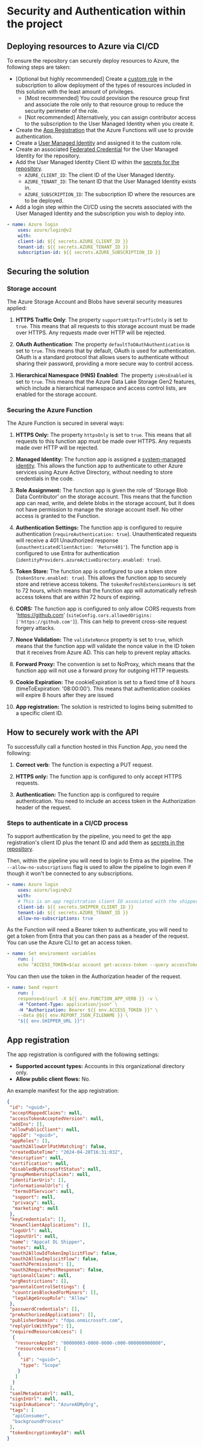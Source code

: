 # Security and Authentication within the project

## Deploying resources to Azure via CI/CD

To ensure the repository can securely deploy resources to Azure, the following steps are taken:

- [Optional but highly recommended] Create a [custom role](../infra/custom-deployer-role.json) in the subscription to allow deployment of the types of resources included in this solution with the least amount of privileges.
  - [Most recommended] You could provision the resource group first and associate the role only to that resource group to reduce the security perimeter of the role.
  - [Not recommended] Alternatively, you can assign contributor access to the subscription to the User Managed Identity when you create it.
- Create the [App Registration](#app-registration) that the Azure Functions will use to provide authentication.
- Create a [User Managed Identity](https://learn.microsoft.com/en-us/entra/identity/managed-identities-azure-resources/how-manage-user-assigned-managed-identities?pivots=identity-mi-methods-azcli) and assigned it to the custom role.
- Create an associated [Federated Credential](https://learn.microsoft.com/en-us/entra/workload-id/workload-identity-federation) for the User Managed Identity for the repository.
- Add the User Managed Identity Client ID within the [secrets for the repository](https://docs.github.com/en/actions/security-guides/using-secrets-in-github-actions).
  - `AZURE_CLIENT_ID`: The client ID of the User Managed Identity.
  - `AZURE_TENANT_ID`: The tenant ID that the User Managed Identity exists in.
  - `AZURE_SUBSCRIPTION_ID`: The subscription ID where the resources are to be deployed.
- Add a login step within the CI/CD using the secrets associated with the User Managed Identity and the subscription you wish to deploy into.

```yaml
- name: Azure login
    uses: azure/login@v2
    with:
    client-id: ${{ secrets.AZURE_CLIENT_ID }}
    tenant-id: ${{ secrets.AZURE_TENANT_ID }}
    subscription-id: ${{ secrets.AZURE_SUBSCRIPTION_ID }}
```

## Securing the solution

### Storage account

The Azure Storage Account and Blobs have several security measures applied:

1. **HTTPS Traffic Only**: The property `supportsHttpsTrafficOnly` is set to `true`. This means that all requests to this storage account must be made over HTTPS. Any requests made over HTTP will be rejected.

2. **OAuth Authentication**: The property `defaultToOAuthAuthentication` is set to `true`. This means that by default, OAuth is used for authentication. OAuth is a standard protocol that allows users to authenticate without sharing their password, providing a more secure way to control access.

3. **Hierarchical Namespace (HNS) Enabled**: The property `isHnsEnabled` is set to `true`. This means that the Azure Data Lake Storage Gen2 features, which include a hierarchical namespace and access control lists, are enabled for the storage account.

### Securing the Azure Function

The Azure Function is secured in several ways:

1. **HTTPS Only:** The property `httpsOnly` is set to `true`. This means that all requests to this function app must be made over HTTPS. Any requests made over HTTP will be rejected.

2. **Managed Identity:** The function app is assigned a [system-managed identity](https://learn.microsoft.com/en-us/entra/identity/managed-identities-azure-resources/overview). This allows the function app to authenticate to other Azure services using Azure Active Directory, without needing to store credentials in the code.

3. **Role Assignment:** The function app is given the role of 'Storage Blob Data Contributor' on the storage account. This means that the function app can read, write, and delete blobs in the storage account, but it does not have permission to manage the storage account itself. No other access is granted to the Function.

4. **Authentication Settings:** The function app is configured to require authentication (`requireAuthentication: true`). Unauthenticated requests will receive a 401 Unauthorized response (`unauthenticatedClientAction: 'Return401'`). The function app is configured to use Entra for authentication (`identityProviders.azureActiveDirectory.enabled: true`).

5. **Token Store:** The function app is configured to use a token store (`tokenStore.enabled: true`). This allows the function app to securely store and retrieve access tokens. The `tokenRefreshExtensionHours` is set to 72 hours, which means that the function app will automatically refresh access tokens that are within 72 hours of expiring.

6. **CORS:** The function app is configured to only allow CORS requests from 'https://github.com' (`siteConfig.cors.allowedOrigins: ['https://github.com']`). This can help to prevent cross-site request forgery attacks.

7. **Nonce Validation:** The `validateNonce` property is set to `true`, which means that the function app will validate the nonce value in the ID token that it receives from Azure AD. This can help to prevent replay attacks.

8. **Forward Proxy:** The convention is set to NoProxy, which means that the function app will not use a forward proxy for outgoing HTTP requests.

9. **Cookie Expiration:** The cookieExpiration is set to a fixed time of 8 hours (timeToExpiration: '08:00:00'). This means that authentication cookies will expire 8 hours after they are issued

10. **App registration:** The solution is restricted to logins being submitted to a specific client ID.

## How to securely work with the API

To successfully call a function hosted in this Function App, you need the following:

1. **Correct verb**: The function is expecting a PUT request.

2. **HTTPS only:** The function app is configured to only accept HTTPS requests.

3. **Authentication:** The function app is configured to require authentication. You need to include an access token in the Authorization header of the request.

### Steps to authenticate in a CI/CD process

To support authentication by the pipeline, you need to get the app registration's client ID plus the tenant ID and add them as [secrets in the repository](https://docs.github.com/en/actions/security-guides/using-secrets-in-github-actions).

Then, within the pipeline you will need to login to Entra as the pipeline. The `--allow-no-subscriptions` flag is used to allow the pipeline to login even if though it won't be connected to any subscriptions.

```yaml
- name: Azure login
    uses: azure/login@v2
    with:
    # This is an app registration client ID associated with the shipper function.
    client-id: ${{ secrets.SHIPPER_CLIENT_ID }} 
    tenant-id: ${{ secrets.AZURE_TENANT_ID }}
    allow-no-subscriptions: true
```

As the Function will need a Bearer token to authenticate, you will need to get a token from Entra that you can then pass as a header of the request. You can use the Azure CLI to get an access token.

```yaml
- name: Set environment variables
    run: |
    echo "ACCESS_TOKEN=$(az account get-access-token --query accessToken --resource  ${{ secrets.SHIPPER_CLIENT_ID }} -o tsv)" >> $GITHUB_ENV
```

You can then use the token in the Authorization header of the request.

```yaml
- name: Send report
    run: |
    response=$(curl -X ${{ env.FUNCTION_APP_VERB }} -v \
    -H "Content-Type: application/json" \
    -H "Authorization: Bearer ${{ env.ACCESS_TOKEN }}" \
    --data @${{ env.REPORT_JSON_FILENAME }} \
    "${{ env.SHIPPER_URL }}")
```

## App registration

The app registration is configured with the following settings:

- **Supported account types:** Accounts in this organizational directory only.
- **Allow public client flows:** No.

An example manifest for the app registration:

```json
{
 "id": "<guid>",
 "acceptMappedClaims": null,
 "accessTokenAcceptedVersion": null,
 "addIns": [],
 "allowPublicClient": null,
 "appId": "<guid>",
 "appRoles": [],
 "oauth2AllowUrlPathMatching": false,
 "createdDateTime": "2024-04-28T16:31:03Z",
 "description": null,
 "certification": null,
 "disabledByMicrosoftStatus": null,
 "groupMembershipClaims": null,
 "identifierUris": [],
 "informationalUrls": {
  "termsOfService": null,
  "support": null,
  "privacy": null,
  "marketing": null
 },
 "keyCredentials": [],
 "knownClientApplications": [],
 "logoUrl": null,
 "logoutUrl": null,
 "name": "Appcat DL Shipper",
 "notes": null,
 "oauth2AllowIdTokenImplicitFlow": false,
 "oauth2AllowImplicitFlow": false,
 "oauth2Permissions": [],
 "oauth2RequirePostResponse": false,
 "optionalClaims": null,
 "orgRestrictions": [],
 "parentalControlSettings": {
  "countriesBlockedForMinors": [],
  "legalAgeGroupRule": "Allow"
 },
 "passwordCredentials": [],
 "preAuthorizedApplications": [],
 "publisherDomain": "fdpo.onmicrosoft.com",
 "replyUrlsWithType": [],
 "requiredResourceAccess": [
  {
   "resourceAppId": "00000003-0000-0000-c000-000000000000",
   "resourceAccess": [
    {
     "id": "<guid>",
     "type": "Scope"
    }
   ]
  }
 ],
 "samlMetadataUrl": null,
 "signInUrl": null,
 "signInAudience": "AzureADMyOrg",
 "tags": [
  "apiConsumer",
  "backgroundProcess"
 ],
 "tokenEncryptionKeyId": null
}
```
